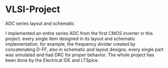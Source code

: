 # VLSI-Project
ADC series layout and schematic

I implemented an entire series ADC from the first CMOS inverter in this project.
every single item designed in its layout and schematic implementation.
for example, the frequency divider created by concatenating D-FF, also in schematic and layout designs. 
every single part was simulated and had DRC for proper behavior.
The whole project has been done by the Electrical IDE and LTSpice.



